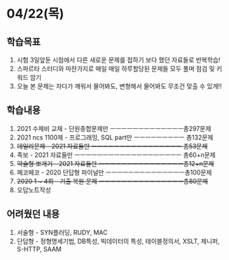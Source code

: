 # 04/22(목)
## 학습목표
1. 시험 3일앞둔 시점에서 다른 새로운 문제를 접하기 보다 했던 자료들로 반복학습!
2. 스파르타 스터디와 마찬가지로 매일 매일 하루할당된 문제들 모두 풀며 점검 및 키워드 암기
2. 오늘 본 문제는 자다가 깨워서 물어봐도, 변형해서 물어봐도 무조건 맞출 수 있게!! 

## 학습내용
1. 2021 수제비 교재 - 단원종합문제만 ㅡㅡㅡㅡㅡㅡㅡㅡㅡㅡㅡㅡㅡ총297문제<br>
2. 2021 ncs 1100제 - 프로그래밍, SQL part만 ㅡㅡㅡㅡㅡㅡㅡㅡㅡ 총132문제<br>
3. ~~데일리문제 - 2021 자료들만 ㅡㅡㅡㅡㅡㅡㅡㅡㅡㅡㅡㅡㅡㅡㅡㅡ 총53문제~~<br>  
4. 족보 - 2021 자료들만 ㅡㅡㅡㅡㅡㅡㅡㅡㅡㅡㅡㅡㅡㅡㅡㅡㅡㅡㅡ 총60+n문제<br>
5. ~~약술형 뽀개기 - 2021 자료들만 ㅡㅡㅡㅡㅡㅡㅡㅡㅡㅡㅡㅡㅡㅡㅡ총12+n문제~~<br>
6. 페코페코 - 2020 단답형 파이널만 ㅡㅡㅡㅡㅡㅡㅡㅡㅡㅡㅡㅡㅡㅡ총100문제<br>
7. ~~2020 1 ~ 4회 - 기출 복원 문제 ㅡㅡㅡㅡㅡㅡㅡㅡㅡㅡㅡㅡㅡㅡㅡ총80문제~~<br>
8. 오답노트작성 


## 어려웠던 내용
1. 서술형 - SYN플러딩, RUDY, MAC 
2. 단답형 - 정형명세기법, DB특성, 빅데이터의 특성, 테이블정의서, XSLT, 제니퍼, S-HTTP, SAAM 